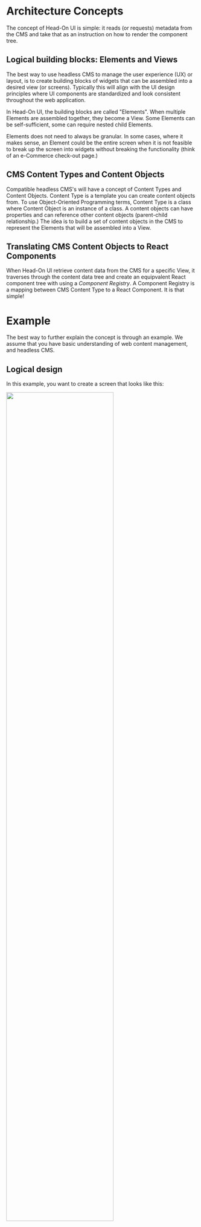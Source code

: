 
# Architecture Concepts
<a name="concepts"></a>
The concept of Head-On UI is simple: it reads (or requests) metadata from the CMS and take that as an instruction on how to render the component tree.

## Logical building blocks: Elements and Views
The best way to use headless CMS to manage the user experience (UX) or layout, is to create building blocks of widgets that can be assembled into a desired view (or screens). Typically this will align with the UI design principles where UI components are standardized and look consistent throughout the web application.

In Head-On UI, the building blocks are called "Elements". When multiple Elements are assembled together, they become a View. Some Elements can be self-sufficient, some can require nested child Elements.

Elements does not need to always be granular. In some cases, where it makes sense, an Element could be the entire screen when it is not feasible to break up the screen into widgets without breaking the functionality (think of an e-Commerce check-out page.)


## CMS Content Types and Content Objects
Compatible headless CMS's will have a concept of Content Types and Content Objects. Content Type is a template you can create content objects from. To use Object-Oriented Programming terms, Content Type is a class where Content Object is an instance of a class. A content objects can have properties and can reference other content objects (parent-child relationship.) The idea is to build a set of content objects in the CMS to represent the Elements that will be assembled into a View.

## Translating CMS Content Objects to React Components
When Head-On UI retrieve content data from the CMS for a specific View, it traverses through the content data tree and create an equipvalent React component tree with using a *Component Registry*. A Component Registry is a mapping between CMS Content Type to a React Component. It is that simple!

# Example

The best way to further explain the concept is through an example. We assume that you have basic understanding of web content management, and headless CMS.

## Logical design

In this example, you want to create a screen that looks like this:

<img src="./concept-example-1.jpg" width="75%" >

While there are many ways to logically group the elements, for this example, this is how we will group them.

<img src="./concept-example-2.jpg" width="75%" >

We are making some assumptions that drives the decision to group them this way:
* The Title-Paragraph Element will be used across many screens in the application.
* The Flexible-Column Element can take any number of columns up to 5.

The React Components that will represent these could look something like this (simplified):

```js
const TitleParagraph = (props) => {
    const { title, paragraph } = props;
    return (
        <div>
            <h1>{title}</h1>
            <p>{paragraph}</p>
        </div>
    )
};

const FlexibleColumn = (props) => {
    /**
     * direction - either "row" or "column", to be used for setting flex-direction of the Flex box 
     * items - a flexible/variable list of Elements to be rendered inside this Flex Box
     */ 

    const { direction, items } = props;

    return (
        <div style={{display: 'flex', flexDirection: direction}}>            
            <RenderView view={{items}} /> 
        </div>
    )
}
```
## Content Management Types and Objects

For this instance, we will demonstrate using Contentful (currently the most simple way headless CMS for integration with Head-On).

> Note that Contentful uses slightly different terminology. "Content type" is called Content Model in Contentful.

Currently, content models need to be created manually in the Content Management Systems. In the future, the framework may provide an automated way of populating the CMS with the essential content types.

### Content Type: View

First Content Model you need to create is called "View", this will represent a View in our logical model. The name of this Content type should be "View" with content type ID (API name) `view`.

<img src="./concept-example-contentful.jpg" width="75%" >

Fields:
* `name` is the title of this view, informational purposes only.
* `urlSlug` is the "name" of the view. Typically this would be a path to the view, but it can be anything that is unique across your application.
* `items` and a collection of *references*, essentially this points to all content objects representing Elements in this View


### Content Type: Elements

Then you will need to create content models representing the two Elements we defined: Title-Paragraph, and the Flexible Column.

The following content models are created. Note the "Content Type ID" (or API name) on the right. While these Content Type IDs can be anything, they need to match what we will put in the Component Registry later.

`componentTitleParagraph`

<img src="./concept-example-titlep.jpg" width="75%" >

`componentFlexBox`

<img src="./content-example-flexbox.jpg" width="75%" >

### Content Objects
Then we will create content objects based on the content types to represent the content we want to display.

<img src="./concept-example-homepageview.jpg" width="75%" >

<img src="./content-example-hometp.jpg" width="75%" >

<img src="./content-example-homeflex.jpg" width="75%" >



## React Code

A simple React application created using [Create React App](https://create-react-app.dev/)

### Head-On configuration module:

```js
// HeadOnConfiguration.ts
import { componentFlexBox } from './component/componentFlexBox';
import { componentTitleParagraph } from './component/componentTitleParagraph';
import { ComponentRegistry, HeadOnProviderPropsOptions, RenderView } from '@headon/react';
import { StaticCmsClient } from '@headon/core';

export const componentRegistry:ComponentRegistry = {
    //.. we will update this later
  };
  
export const contentfulCmsClient = new ContentfulCmsClient({
  contenful: {
    // copy Space ID and Access token from Contentful console
    space: '...', 
    accessToken: '...'
  }
});

```

### Top-level component in the application
Add Head-On Provider
```js
import React from 'react';
import ReactDOM from 'react-dom/client';
import App from './App';
import { HeadOnProvider } from '@headon/react';
import { cmsClient, componentRegistry } from './HeadOnConfiguration';

const root = ReactDOM.createRoot(
  document.getElementById('root') as HTMLElement
);
root.render(
  <React.StrictMode>
    <HeadOnProvider options={{cmsClient}} componentRegistry={componentRegistry}>
      <App />
    </HeadOnProvider>    
  </React.StrictMode>
);
```

### Create Element Components
```js
// component/componentTitleParagraph.tsx
interface componentTitleParagraphProps {
    title: string,
    paragraph: string    
}
export function componentTitleParagraph(props: componentTitleParagraphProps) {
    const {title, paragraph} = props;
    return (
        <div>
            <h1>{title}</h1>
            <p>{paragraph}</p>
        </div>
    )
}
```

```js
// component/componentFlexBox.tsx
import { RenderView } from '@headon/react';
import {HeadOnElement} from '@headon/core';

interface componentFlexBoxProps {
    direction: string,
    items: HeadOnElement[],
}

export function componentFlexBox(props: IcomponentFlexBoxProps) {
    const {direction, items} = props;
    return (
        <div style={{display: 'flex', flexDirection: direction as 'row'|'column'}}>
            <RenderView view={{items}} />
        </dev>
    )
}
```

### Complete the Component Registry
Update the Component Registry in Head-On configuration module.

```js

// HeadOnConfiguration.ts
import { componentFlexBox } from './component/componentFlexBox';
import { componentTitleParagraph } from './component/componentTitleParagraph';

//...

export const componentRegistry:ComponentRegistry = {
    componentFlexBox: {
      componentType: componentFlexBox
    },
    componentTitleParagraph: {
      componentType: componentTitleParagraph
    }
  };

// ...
  
```


The full working code can be found in [the examples](../examples/headon-react/)